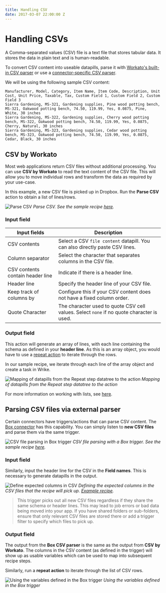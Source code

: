```yaml
---
title: Handling CSV
date: 2017-03-07 22:00:00 Z
---
```


# Handling CSVs
A Comma-separated values (CSV) file is a text file that stores tabular data. It stores the data in plain text and is human-readable.

To convert CSV content into useable datapills, parse it with [Workato's built-in CSV parser](#csv-by-workato) or use a [connector-specific CSV parser](#parsing-csv-files-via-external-parser).

We will be using the following sample CSV content:
```
Manufacturer, Model, Category, Item Name, Item Code, Description, Unit Cost, Unit Price, Taxable, Tax, Custom Field 1, Custom Field 2, Custom Field 3
Sierra Gardening, MS-321, Gardening supplies, Pine wood potting bench, MS-321, Oakwood potting bench, 74.50, 119.99, Yes, 0.0875, Pine, White, 30 inches
Sierra Gardening, MS-322, Gardening supplies, Cherry wood potting bench, MS-322, Oakwood potting bench, 74.50, 119.99, Yes, 0.0875, Cherry, Natural, 30 inches
Sierra Gardening, MS-323, Gardening supplies, Cedar wood potting bench, MS-323, Oakwood potting bench, 74.50, 119.99, Yes, 0.0875, Cedar, Black, 30 inches
```

## CSV by Workato
Most web applications return CSV files without additional processing. You can use **CSV by Workato** to read the text content of the CSV file. This will allow you to move individual rows and transform the data as required by your use-case.

In this example, a new CSV file is picked up in Dropbox. Run the **Parse CSV** action to obtain a list of lines/rows.

![Parse CSV](~@img/features/handling-csv-files/download-file-and-parse-csv.png)
*Parse CSV. See the sample recipe [here](https://www.workato.com/recipes/492685).*

### Input field
| Input fields     | Description                                                  |
| ---------------- | ------------------------------------------------------------ |
| CSV contents     | Select a CSV `file content` datapill. You can also directly paste CSV lines. |
| Column separator | Select the character that separates columns in the CSV file. |
| CSV contents contain header line | Indicate if there is a header line.          |
| Header line      | Specify the header line of your CSV file.                    |
| Keep track of columns by | Configure this if your CSV content does not have a fixed column order. |
| Quote Character  | The character used to quote CSV cell values. Select `none` if no quote character is used. |

### Output field
This action will generate an array of lines, with each line containing the schema as defined in your **header line**. As this is an array object, you would have to use a [repeat action](/recipes/steps.md#repeat-step) to iterate through the rows.

In our sample recipe, we iterate through each line of the array object and create a task in Wrike.

![Mapping of datapills from the Repeat step datatree to the action](~@img/features/handling-csv-files/parse-csv-mapping.png)
*Mapping of datapills from the Repeat step datatree to the action*

For more information on working with lists, see [here](/features/list-management.md).

## Parsing CSV files via external parser
Certain connectors have triggers/actions that can parse CSV content. The [Box connector](/connectors/box.md) has this capability. You can simply listen to **new CSV files** and parse them via the same trigger.

![CSV file parsing in Box trigger](~@img/features/handling-csv-files/csv-file-parsing-recipe.png)
*CSV file parsing with a Box trigger. See the sample recipe [here](https://www.workato.com/recipes/485023).*

### Input field
Similarly, input the header line for the CSV in the **Field names**. This is necessary to generate datapills in the output.

![Define expected columns in CSV](~@img/features/handling-csv-files/define-expected-csv-columns.png)
*Defining the expected columns in the CSV files that the recipe will pick up. [Example recipe](https://www.workato.com/recipes/485023).*

> This trigger picks out all new CSV files regardless if they share the same schema or header lines. This may lead to job errors or bad data being moved into your app. If you have shared folders or sub-folders, ensure that only relevant CSV files are stored there or add a trigger filter to specify which files to pick up.

### Output field
The output from the **Box CSV parser** is the same as the output from **CSV by Workato**. The columns in the CSV content (as defined in the trigger) will show up as usable variables which can be used to map into subsequent recipe steps.

Similarly, run a **repeat action** to iterate through the list of CSV rows.

![Using the variables defined in the Box trigger](~@img/features/handling-csv-files/use-defined-csv-variables.png)
*Using the variables defined in the Box trigger*
